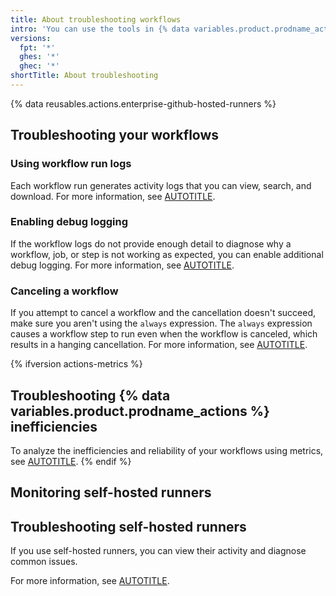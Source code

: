 ```yaml
---
title: About troubleshooting workflows
intro: 'You can use the tools in {% data variables.product.prodname_actions %} to debug your workflows.'
versions:
  fpt: '*'
  ghes: '*'
  ghec: '*'
shortTitle: About troubleshooting
---
```


{% data reusables.actions.enterprise-github-hosted-runners %}

## Troubleshooting your workflows

### Using workflow run logs

Each workflow run generates activity logs that you can view, search, and download. For more information, see [AUTOTITLE](/actions/monitoring-and-troubleshooting-workflows/using-workflow-run-logs).

### Enabling debug logging

If the workflow logs do not provide enough detail to diagnose why a workflow, job, or step is not working as expected, you can enable additional debug logging. For more information, see [AUTOTITLE](/actions/monitoring-and-troubleshooting-workflows/enabling-debug-logging).

### Canceling a workflow

If you attempt to cancel a workflow and the cancellation doesn't succeed, make sure you aren't using the `always` expression. The `always` expression causes a workflow step to run even when the workflow is canceled, which results in a hanging cancellation. For more information, see [AUTOTITLE](/actions/learn-github-actions/expressions#always).

{% ifversion actions-metrics %}

## Troubleshooting {% data variables.product.prodname_actions %} inefficiencies

To analyze the inefficiencies and reliability of your workflows using metrics, see [AUTOTITLE](/actions/administering-github-actions/viewing-github-actions-metrics).
{% endif %}

## Monitoring self-hosted runners

## Troubleshooting self-hosted runners

If you use self-hosted runners, you can view their activity and diagnose common issues.

For more information, see [AUTOTITLE](/actions/hosting-your-own-runners/managing-self-hosted-runners/monitoring-and-troubleshooting-self-hosted-runners).
